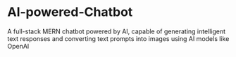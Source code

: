 # AI-powered-Chatbot
A full-stack MERN chatbot powered by AI, capable of generating intelligent text responses and converting text prompts into images using AI models like OpenAI

